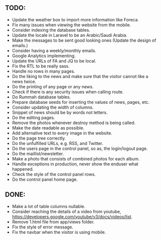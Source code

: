 
## TODO:

- Update the weather box to import more information like Foreca.
- Fix many issues when viewing the website from the mobile.
- Consider indexing the database tables.
- Update the locale in Laravel to be an Arabic/Saudi Arabia.
- Make the messages to be sent good looking ones (Update the design of emails.)
- Consider having a weekly/monthly emails.
- Google Analytics implementing.
- Update the URLs of FA and JQ to be local.
- Fix the RTL to be really sass.
- Handle no rows in many pages.
- Do the liking to the news and make sure that the visitor cannot like a news twice.
- Do the printing of any page or any news.
- Check if there is any security issues when calling route.
- Do Rummah database tables.
- Prepare database seeds for inserting the values of news, pages, etc.
- Consider updating the width of columns.
- Snippet of news should be by words not letters.
- Do the editing pages.
- Remove the photos whenever destroy method is being called.
- Make the date readable as possible.
- Add alternative text to every image in the website.
- Do the page tree correctly.
- Do the unfulfilled URLs, e.g. RSS, and Twitter.
- Do the users page in the control panel, so as, the login/logout page.
- Do the maillist/newsletter.
- Make a photo that consists of combined photos for each album.
- Handle exceptions in production, never show the enduser what happened.
- Check the style of the control panel rows.
- Do the control panel home page.

## DONE:

- Make a lot of table columns nullable.
- Consider reaching the details of a video from youtube, https://developers.google.com/youtube/v3/docs/videos/list.
- Remove 1.html file from app/views folder.
- Fix the style of error message.
- Fix the navbar when the visitor is using mobile.
